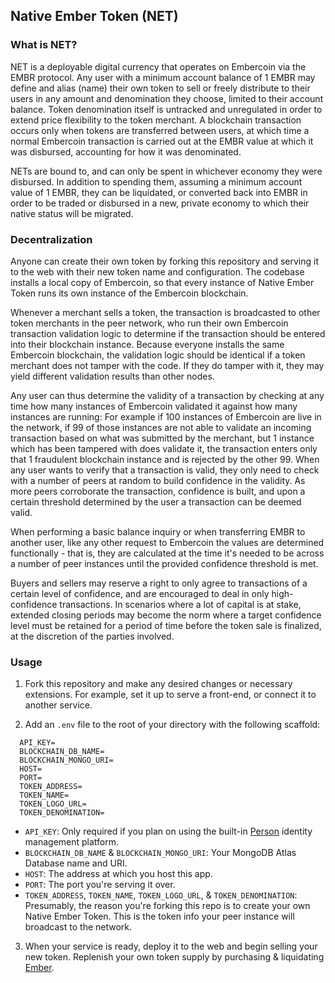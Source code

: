 ## Native Ember Token (NET)

### What is NET?

NET is a deployable digital currency that operates on Embercoin via the EMBR protocol. Any user with a minimum account balance of 1 EMBR may define and alias (name) their own token to sell or freely distribute to their users in any amount and denomination they choose, limited to their account balance. Token denomination itself is untracked and unregulated in order to extend price flexibility to the token merchant. A blockchain transaction occurs only when tokens are transferred between users, at which time a normal Embercoin transaction is carried out at the EMBR value at which it was disbursed, accounting for how it was denominated.

NETs are bound to, and can only be spent in whichever economy they were disbursed. In addition to spending them, assuming a minimum account value of 1 EMBR, they can be liquidated, or converted back into EMBR in order to be traded or disbursed in a new, private economy to which their native status will be migrated.

### Decentralization

Anyone can create their own token by forking this repository and serving it to the web with their new token name and configuration. The codebase installs a local copy of Embercoin, so that every instance of Native Ember Token runs its own instance of the Embercoin blockchain.

Whenever a merchant sells a token, the transaction is broadcasted to other token merchants in the peer network, who run their own Embercoin transaction validation logic to determine if the transaction should be entered into their blockchain instance. Because everyone installs the same Embercoin blockchain, the validation logic should be identical if a token merchant does not tamper with the code. If they do tamper with it, they may yield different validation results than other nodes.

Any user can thus determine the validity of a transaction by checking at any time how many instances of Embercoin validated it against how many instances are running: For example if 100 instances of Embercoin are live in the network, if 99 of those instances are not able to validate an incoming transaction based on what was submitted by the merchant, but 1 instance which has been tampered with does validate it, the transaction enters only that 1 fraudulent blockchain instance and is rejected by the other 99. When any user wants to verify that a transaction is valid, they only need to check with a number of peers at random to build confidence in the validity. As more peers corroborate the transaction, confidence is built, and upon a certain threshold determined by the user a transaction can be deemed valid.

When performing a basic balance inquiry or when transferring EMBR to another user, like any other request to Embercoin the values are determined functionally - that is, they are calculated at the time it's needed to be across a number of peer instances until the provided confidence threshold is met.

Buyers and sellers may reserve a right to only agree to transactions of a certain level of confidence, and are encouraged to deal in only high-confidence transactions. In scenarios where a lot of capital is at stake, extended closing periods may become the norm where a target confidence level must be retained for a period of time before the token sale is finalized, at the discretion of the parties involved.

### Usage

1. Fork this repository and make any desired changes or necessary extensions. For example, set it up to serve a front-end, or connect it to another service.

2. Add an `.env` file to the root of your directory with the following scaffold:


```
  API_KEY=
  BLOCKCHAIN_DB_NAME=
  BLOCKCHAIN_MONGO_URI=
  HOST=
  PORT=
  TOKEN_ADDRESS=
  TOKEN_NAME=
  TOKEN_LOGO_URL=
  TOKEN_DENOMINATION=
```

- `API_KEY`: Only required if you plan on using the built-in [Person](https://github.com/exactchange/person) identity management platform.
- `BLOCKCHAIN_DB_NAME` & `BLOCKCHAIN_MONGO_URI`: Your MongoDB Atlas Database name and URI.
- `HOST`: The address at which you host this app.
- `PORT`: The port you're serving it over.
- `TOKEN_ADDRESS`, `TOKEN_NAME`, `TOKEN_LOGO_URL`, & `TOKEN_DENOMINATION`: Presumably, the reason you're forking this repo is to create your own Native Ember Token. This is the token info your peer instance will broadcast to the network.

3. When your service is ready, deploy it to the web and begin selling your new token. Replenish your own token supply by purchasing & liquidating [Ember](https://exactchange.herokuapp.com/ember/?app=shop).
